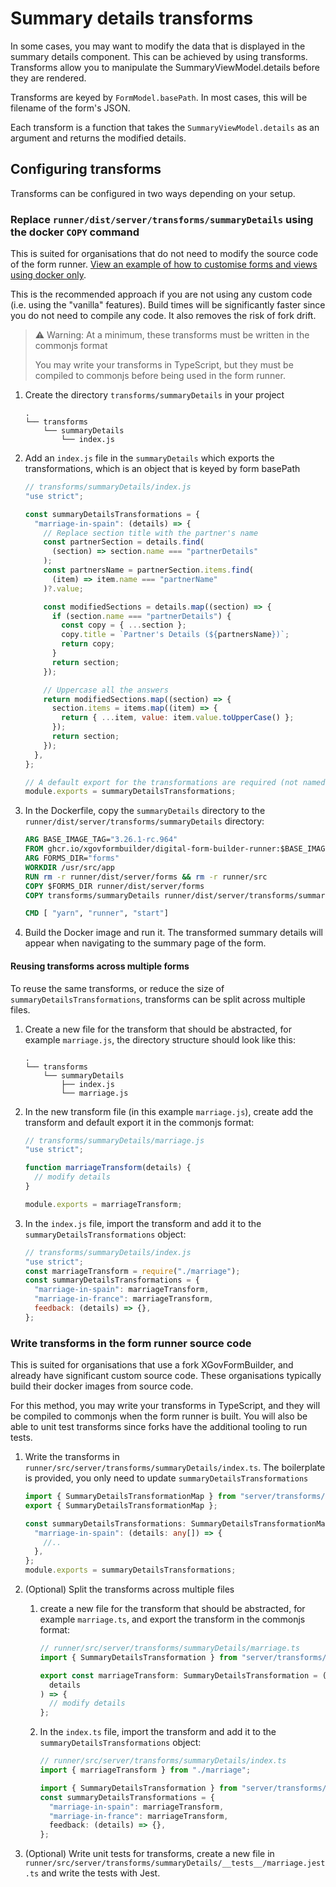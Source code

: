 # Summary details transforms

In some cases, you may want to modify the data that is displayed in the summary details component.
This can be achieved by using transforms. Transforms allow you to manipulate the SummaryViewModel.details before they are rendered.

Transforms are keyed by `FormModel.basePath`. In most cases, this will be filename of the form's JSON.

Each transform is a function that takes the `SummaryViewModel.details` as an argument and returns the modified details.

## Configuring transforms

Transforms can be configured in two ways depending on your setup.

### Replace `runner/dist/server/transforms/summaryDetails` using the docker `COPY` command

This is suited for organisations that do not need to modify the source code of the form runner.
[View an example of how to customise forms and views using docker only](https://github.com/XGovFormBuilder/form-builder-examples/tree/main/production-docker).

This is the recommended approach if you are not using any custom code (i.e. using the "vanilla" features). Build times will be significantly faster since you do not need to compile any code. It also removes the risk of fork drift.

> ⚠️ Warning: At a minimum, these transforms must be written in the commonjs format
>
> You may write your transforms in TypeScript, but they must be compiled to commonjs before being used in the form runner.

1. Create the directory `transforms/summaryDetails` in your project
   ```
   .
   └── transforms
       └── summaryDetails
           └── index.js
   ```
2. Add an `index.js` file in the `summaryDetails` which exports the transformations, which is an object that is keyed by form basePath

   ```js
   // transforms/summaryDetails/index.js
   "use strict";

   const summaryDetailsTransformations = {
     "marriage-in-spain": (details) => {
       // Replace section title with the partner's name
       const partnerSection = details.find(
         (section) => section.name === "partnerDetails"
       );
       const partnersName = partnerSection.items.find(
         (item) => item.name === "partnerName"
       )?.value;

       const modifiedSections = details.map((section) => {
         if (section.name === "partnerDetails") {
           const copy = { ...section };
           copy.title = `Partner's Details (${partnersName})`;
           return copy;
         }
         return section;
       });

       // Uppercase all the answers
       return modifiedSections.map((section) => {
         section.items = items.map((item) => {
           return { ...item, value: item.value.toUpperCase() };
         });
         return section;
       });
     },
   };

   // A default export for the transformations are required (not named exports!)
   module.exports = summaryDetailsTransformations;
   ```

3. In the Dockerfile, copy the `summaryDetails` directory to the `runner/dist/server/transforms/summaryDetails` directory:

   ```dockerfile
   ARG BASE_IMAGE_TAG="3.26.1-rc.964"
   FROM ghcr.io/xgovformbuilder/digital-form-builder-runner:$BASE_IMAGE_TAG as base
   ARG FORMS_DIR="forms"
   WORKDIR /usr/src/app
   RUN rm -r runner/dist/server/forms && rm -r runner/src
   COPY $FORMS_DIR runner/dist/server/forms
   COPY transforms/summaryDetails runner/dist/server/transforms/summaryDetails

   CMD [ "yarn", "runner", "start"]
   ```

4. Build the Docker image and run it. The transformed summary details will appear when navigating to the summary page of the form.

#### Reusing transforms across multiple forms

To reuse the same transforms, or reduce the size of `summaryDetailsTransformations`, transforms can be split across multiple files.

1. Create a new file for the transform that should be abstracted, for example `marriage.js`, the directory structure should look like this:
   ```
   .
   └── transforms
       └── summaryDetails
           ├── index.js
           └── marriage.js
   ```
2. In the new transform file (in this example `marriage.js`), create add the transform and default export it in the commonjs format:

   ```js
   // transforms/summaryDetails/marriage.js
   "use strict";

   function marriageTransform(details) {
     // modify details
   }

   module.exports = marriageTransform;
   ```

3. In the `index.js` file, import the transform and add it to the `summaryDetailsTransformations` object:
   ```js
   // transforms/summaryDetails/index.js
   "use strict";
   const marriageTransform = require("./marriage");
   const summaryDetailsTransformations = {
     "marriage-in-spain": marriageTransform,
     "marriage-in-france": marriageTransform,
     feedback: (details) => {},
   };
   ```

### Write transforms in the form runner source code

This is suited for organisations that use a fork XGovFormBuilder, and already have significant custom source code.
These organisations typically build their docker images from source code.

For this method, you may write your transforms in TypeScript, and they will be compiled to commonjs when the form runner is built.
You will also be able to unit test transforms since forks have the additional tooling to run tests.

1. Write the transforms in `runner/src/server/transforms/summaryDetails/index.ts`. The boilerplate is provided, you only need to update `summaryDetailsTransformations`

   ```ts
   import { SummaryDetailsTransformationMap } from "server/transforms/summaryDetails/types";
   export { SummaryDetailsTransformationMap };

   const summaryDetailsTransformations: SummaryDetailsTransformationMap = {
     "marriage-in-spain": (details: any[]) => {
       //..
     },
   };
   module.exports = summaryDetailsTransformations;
   ```

2. (Optional) Split the transforms across multiple files

   1. create a new file for the transform that should be abstracted, for example `marriage.ts`, and export the transform in the commonjs format:

      ```ts
      // runner/src/server/transforms/summaryDetails/marriage.ts
      import { SummaryDetailsTransformation } from "server/transforms/summaryDetails/types";

      export const marriageTransform: SummaryDetailsTransformation = (
        details
      ) => {
        // modify details
      };
      ```

   2. In the `index.ts` file, import the transform and add it to the `summaryDetailsTransformations` object:

      ```ts
      // runner/src/server/transforms/summaryDetails/index.ts
      import { marriageTransform } from "./marriage";

      import { SummaryDetailsTransformation } from "server/transforms/summaryDetails/types";
      const summaryDetailsTransformations = {
        "marriage-in-spain": marriageTransform,
        "marriage-in-france": marriageTransform,
        feedback: (details) => {},
      };
      ```

3. (Optional) Write unit tests for transforms, create a new file in `runner/src/server/transforms/summaryDetails/__tests__/marriage.jest.ts` and write the tests with Jest.
